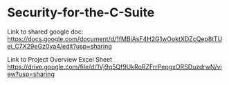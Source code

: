 # Security-for-the-C-Suite
Link to shared google doc:
    https://docs.google.com/document/d/1fMBiAsF4H2G1wOoktXDZcQep8tTUei_C7X29eGz0ya4/edit?usp=sharing
    
Link to Project Overview Excel Sheet
    https://drive.google.com/file/d/1Vj9q5Qf9UkRoRZFrrPepgxORSDuzdrwN/view?usp=sharing
